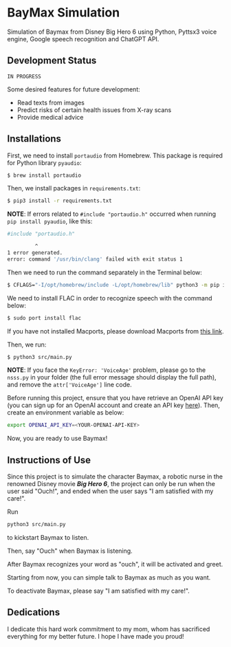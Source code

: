 # BayMax Simulation
Simulation of Baymax from Disney Big Hero 6 using Python, Pyttsx3 voice engine, 
Google speech recognition and ChatGPT API.

## Development Status
`IN PROGRESS`

Some desired features for future development:
- Read texts from images
- Predict risks of certain health issues from X-ray scans
- Provide medical advice

## Installations
First, we need to install `portaudio` from Homebrew. This package is required
for Python library `pyaudio`:

```bash
$ brew install portaudio
```

Then, we install packages in `requirements.txt`:
```bash
$ pip3 install -r requirements.txt
```

**NOTE**: If errors related to `#include "portaudio.h"` occurred when running 
`pip install pyaudio`, like this:
```bash
#include "portaudio.h"

         ^
1 error generated.
error: command '/usr/bin/clang' failed with exit status 1
``` 
Then we need to run the command separately in the Terminal below:
```bash
$ CFLAGS="-I/opt/homebrew/include -L/opt/homebrew/lib" python3 -m pip install pyaudio
```

We need to install FLAC in order to recognize speech with the command below:
```bash
$ sudo port install flac
```
If you have not installed Macports, please download Macports from 
[this link](https://www.macports.org/install.php).

Then, we run:
```bash
$ python3 src/main.py
```

**NOTE**: If you face the `KeyError: 'VoiceAge'` problem, please go to the 
`nsss.py` in your folder (the full error message should display the full path),
and remove the `attr['VoiceAge']` line code.

Before running this project, ensure that you have retrieve an OpenAI API key 
(you can sign up for an OpenAI account and create an API key 
[here](https://platform.openai.com/account/api-keys)). Then, create an 
environment variable as below:
```bash
export OPENAI_API_KEY=<YOUR-OPENAI-API-KEY>
```

Now, you are ready to use Baymax!

## Instructions of Use
Since this project is to simulate the character Baymax, a robotic nurse in the 
renowned Disney movie ***Big Hero 6***, the project can only be run when the 
user said "Ouch!", and ended when the user says "I am satisfied with my care!".

Run
```bash
python3 src/main.py
```
to kickstart Baymax to listen.

Then, say "Ouch" when Baymax is listening.

After Baymax recognizes your word as "ouch", it will be activated and greet.

Starting from now, you can simple talk to Baymax as much as you want.

To deactivate Baymax, please say "I am satisfied with my care!".

## Dedications
I dedicate this hard work commitment to my mom, whom has sacrificed everything 
for my better future. I hope I have made you proud!
